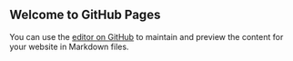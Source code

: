 ## Welcome to GitHub Pages

You can use the [editor on GitHub](https://github.com/mrbenham/MR-BENHAM/edit/master/README.md) to maintain and preview the content for your website in Markdown files.
